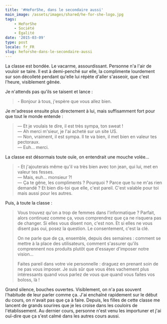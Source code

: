 ```yaml
---
title: '#HeForShe, dans le secondaire aussi'
main_image: /assets/images/shared/he-for-she-logo.jpg
tags:
    - HeForShe
    - Société
    - Égalité
date: '2015-03-09'
type: post
locale: fr_FR
slug: heforshe-dans-le-secondaire-aussi
---
```


La classe est bondée. Le vacarme, assourdissant. Personne n'a l'air de vouloir se taire. Il est à demi-penché sur elle, la complimente lourdement sur son décolleté pendant qu'elle lui répète d'aller s'asseoir, que c'est l'heure, visiblement gênée.

<!-- more -->

Je n'attends pas qu'ils se taisent et lance&nbsp;:

> &#45; Bonjour à tous, j'espère que vous allez bien.

Je m'adresse ensuite plus directement à lui, mais suffisamment fort pour que tout le monde entende&nbsp;:

> — Et je voulais te dire, il est très sympa, ton sweat !  
> — Ah merci m'sieur, je l'ai acheté sur un site US.  
> — Non, vraiment, il est sympa. Il te va bien, il met bien en valeur tes pectoraux.  
> — Euh… merci.

La classe est désormais toute ouïe, on entendrait une mouche volée…

> &#45; Et j'ajouterais même qu'il va très bien avec ton jean, qui lui, met en valeur tes fesses.  
> — Mais, euh… monsieur&nbsp;?!  
> — Ça te gêne, les compliments&nbsp;? Pourquoi&nbsp;? Parce que tu ne m'as rien demandé&nbsp;? Et bien dis-toi que elle, c'est pareil. C'est valable pour toi mais aussi pour les autres.

Puis, à toute la classe&nbsp;:

> Vous trouvez qu'on a trop de femmes dans l'informatique&nbsp;? Parfait, alors continuez comme ça, vous comprendrez que ça ne risquera pas de changer. Si elles vous disent non, c'est non. Et si elles ne vous disent pas oui, posez la question. Le consentement, c'est la clé.
>
> On ne parle que de ça, ensemble, depuis des semaines&nbsp;: comment se mettre à la place des utilisateurs, comment s'assurer qu'ils comprennent nos produits plutôt que d'essayer d'imposer notre vision…
>
> Faites pareil dans votre vie personnelle&nbsp;: draguez en prenant soin de ne pas vous imposer. Je suis sûr que vous êtes vachement plus intéressants quand vous parlez de vous que quand vous faites vos boloss, là !

Grand silence, bouches ouvertes. Visiblement, on n'a pas souvent l'habitude de leur parler comme ça. J'ai enchaîné rapidement sur le début du cours, on n'avait pas que ça à faire. Depuis, les filles de cette classe me lancent de grands sourires que je les croise dans les couloirs de l'établissement. Au dernier cours, personne n'est venu les importuner et j'ai ouï-dire que ça s'est calmé dans les autres cours aussi.
